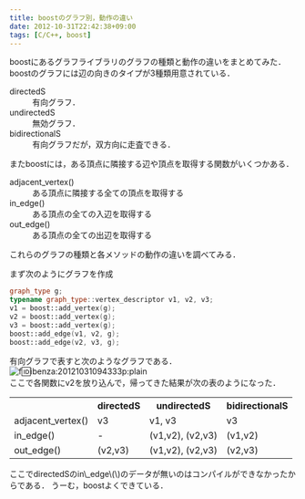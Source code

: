 ```yaml
---
title: boostのグラフ別，動作の違い
date: 2012-10-31T22:42:38+09:00
tags: [C/C++, boost]
---
```


boostにあるグラフライブラリのグラフの種類と動作の違いをまとめてみた．  
boostのグラフには辺の向きのタイプが3種類用意されている．

<dl>
<dt>directedS</dt>
<dd>有向グラフ．</dd>
<dt>undirectedS</dt>
<dd>無効グラフ．</dd>
<dt>bidirectionalS</dt>
<dd>有向グラフだが，双方向に走査できる．</dd>
</dl>


またboostには，ある頂点に隣接する辺や頂点を取得する関数がいくつかある．

<dl>
<dt>adjacent_vertex()</dt>
<dd>ある頂点に隣接する全ての頂点を取得する</dd>
<dt>in_edge()</dt>
<dd>ある頂点の全ての入辺を取得する</dd>
<dt>out_edge()</dt>
<dd>ある頂点の全ての出辺を取得する</dd>
</dl>


これらのグラフの種類と各メソッドの動作の違いを調べてみる．

まず次のようにグラフを作成

```cpp
graph_type g;
typename graph_type::vertex_descriptor v1, v2, v3;
v1 = boost::add_vertex(g);
v2 = boost::add_vertex(g);
v3 = boost::add_vertex(g);
boost::add_edge(v1, v2, g);
boost::add_edge(v2, v3, g);
```

有向グラフで表すと次のようなグラフである．  
![f:id:ibenza:20121031094333p:plain](/2012/10/31/224238/20121031094333.png)  
ここで各関数にv2を放り込んで，帰ってきた結果が次の表のようになった．

<table>
    <tr>
    <th>                 </th>
    <th>directedS</th>
    <th>undirectedS</th>
    <th>bidirectionalS</th>
    </tr>
    <tr>
    <td>adjacent_vertex() </td>
    <td>v3</td>
    <td>v1, v3</td>
    <td>v3</td>
    </tr>
    <tr>
    <td>in_edge()         </td>
    <td>-</td>
    <td>(v1,v2), (v2,v3)</td>
    <td>(v1,v2)</td>
    </tr>
    <tr>
    <td>out_edge()        </td>
    <td>(v2,v3)</td>
    <td>(v1,v2), (v2,v3)</td>
    <td>(v2,v3)</td>
    </tr>
</table>
ここでdirectedSのin\_edge\(\)のデータが無いのはコンパイルができなかったからである．  
うーむ，boostよくできている．


